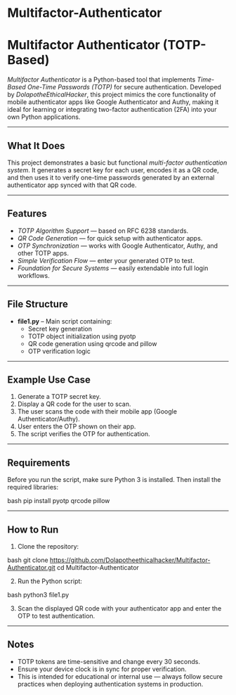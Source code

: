 # Multifactor-Authenticator 
#  Multifactor Authenticator (TOTP-Based)

*Multifactor Authenticator* is a Python-based tool that implements *Time-Based One-Time Passwords (TOTP)* for secure authentication. Developed by *DolapotheEthicalHacker*, this project mimics the core functionality of mobile authenticator apps like Google Authenticator and Authy, making it ideal for learning or integrating two-factor authentication (2FA) into your own Python applications.

---

##  What It Does

This project demonstrates a basic but functional *multi-factor authentication system*. It generates a secret key for each user, encodes it as a QR code, and then uses it to verify one-time passwords generated by an external authenticator app synced with that QR code.

---

##  Features

-  *TOTP Algorithm Support* — based on RFC 6238 standards.
-  *QR Code Generation* — for quick setup with authenticator apps.
-  *OTP Synchronization* — works with Google Authenticator, Authy, and other TOTP apps.
-  *Simple Verification Flow* — enter your generated OTP to test.
-  *Foundation for Secure Systems* — easily extendable into full login workflows.

---

##  File Structure

- **file1.py** – Main script containing:
  - Secret key generation
  - TOTP object initialization using pyotp
  - QR code generation using qrcode and pillow
  - OTP verification logic

---

##  Example Use Case

1. Generate a TOTP secret key.
2. Display a QR code for the user to scan.
3. The user scans the code with their mobile app (Google Authenticator/Authy).
4. User enters the OTP shown on their app.
5. The script verifies the OTP for authentication.

---

##  Requirements

Before you run the script, make sure Python 3 is installed. Then install the required libraries:

bash
pip install pyotp qrcode pillow


---

##  How to Run

1. Clone the repository:

bash
git clone https://github.com/Dolapotheethicalhacker/Multifactor-Authenticator.git
cd Multifactor-Authenticator


2. Run the Python script:

bash
python3 file1.py


3. Scan the displayed QR code with your authenticator app and enter the OTP to test authentication.

---

##  Notes

- TOTP tokens are time-sensitive and change every 30 seconds.
- Ensure your device clock is in sync for proper verification.
- This is intended for educational or internal use — always follow secure practices when deploying authentication systems in production.
